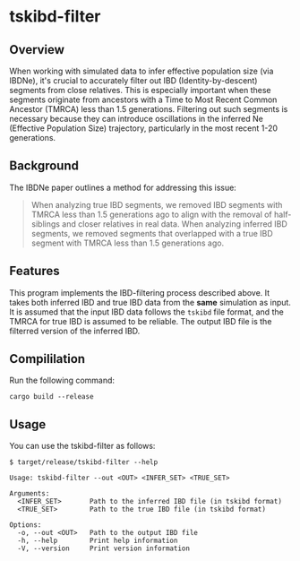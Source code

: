 # tskibd-filter

## Overview

When working with simulated data to infer effective population size (via IBDNe),
it's crucial to accurately filter out IBD (Identity-by-descent) segments from
close relatives. This is especially important when these segments originate from
ancestors with a Time to Most Recent Common Ancestor (TMRCA) less than 1.5
generations. Filtering out such segments is necessary because they can introduce
oscillations in the inferred Ne (Effective Population Size) trajectory,
particularly in the most recent 1-20 generations.

## Background

The IBDNe paper outlines a method for addressing this issue:

> When analyzing true IBD segments, we removed IBD segments with TMRCA less than
> 1.5 generations ago to align with the removal of half-siblings and closer
> relatives in real data. When analyzing inferred IBD segments, we removed
> segments that overlapped with a true IBD segment with TMRCA less than 1.5
> generations ago.

## Features

This program implements the IBD-filtering process described above. It takes both
inferred IBD and true IBD data from the **same** simulation as input. It is assumed that
the input IBD data follows the `tskibd` file format, and the TMRCA for true
IBD is assumed to be reliable. The output IBD file is the filterred version of the
inferred IBD. 

## Compililation

Run the following command:
```
cargo build --release
```

## Usage

You can use the tskibd-filter as follows:

```
$ target/release/tskibd-filter --help

Usage: tskibd-filter --out <OUT> <INFER_SET> <TRUE_SET>

Arguments:
  <INFER_SET>       Path to the inferred IBD file (in tskibd format)
  <TRUE_SET>        Path to the true IBD file (in tskibd format)

Options:
  -o, --out <OUT>   Path to the output IBD file
  -h, --help        Print help information
  -V, --version     Print version information

```


